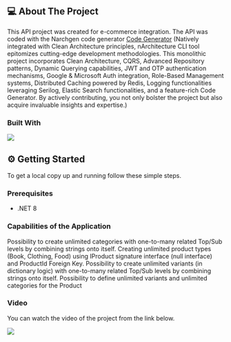 ## 💻 About The Project

This API project was created for e-commerce integration. The API was coded with the Narchgen code generator [Code Generator](https://github.com/kodlamaio-projects/nArchitecture.Gen) (Natively integrated with Clean Architecture principles, nArchitecture CLI tool epitomizes cutting-edge development methodologies. This monolithic project incorporates Clean Architecture, CQRS, Advanced Repository patterns, Dynamic Querying capabilities, JWT and OTP authentication mechanisms, Google & Microsoft Auth integration, Role-Based Management systems, Distributed Caching powered by Redis, Logging functionalities leveraging Serilog, Elastic Search functionalities, and a feature-rich Code Generator. By actively contributing, you not only bolster the project but also acquire invaluable insights and expertise.)

### Built With

[![](https://img.shields.io/badge/.NET%20Core-512BD4?style=for-the-badge&logo=dotnet&logoColor=white)](https://learn.microsoft.com/tr-tr/dotnet/welcome)

## ⚙️ Getting Started

To get a local copy up and running follow these simple steps.

### Prerequisites

- .NET 8

### Capabilities of the Application

Possibility to create unlimited categories with one-to-many related Top/Sub levels by combining strings onto itself.
Creating unlimited product types (Book, Clothing, Food) using IProduct signature interface (null interface) and ProductId Foreign Key.
Possibility to create unlimited variants (in dictionary logic) with one-to-many related Top/Sub levels by combining strings onto itself.
Possibility to define unlimited variants and unlimited categories for the Product

### Video

You can watch the video of the project from the link below.

[![](https://img.shields.io/badge/YouTube-FF0000?style=for-the-badge&logo=youtube&logoColor=white)](https://www.youtube.com/watch?v=DelTuYarY_s&list=PLA6LuuK373wvHoIAMNRSL45In4qRz6csF)
